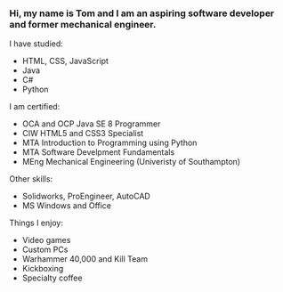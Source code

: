 ### Hi, my name is Tom and I am an aspiring software developer and former mechanical engineer.

I have studied:
* HTML, CSS, JavaScript
* Java
* C\#
* Python

I am certified:
* OCA and OCP Java SE 8 Programmer
* CIW HTML5 and CSS3 Specialist
* MTA Introduction to Programming using Python
* MTA Software Develpment Fundamentals
* MEng Mechanical Engineering (Univeristy of Southampton)

Other skills:
* Solidworks, ProEngineer, AutoCAD
* MS Windows and Office

Things I enjoy:
* Video games
* Custom PCs
* Warhammer 40,000 and Kill Team
* Kickboxing
* Specialty coffee

<!--
**tmboughen/tmboughen** is a ✨ _special_ ✨ repository because its `README.md` (this file) appears on your GitHub profile.
-->
